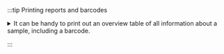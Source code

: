
:::tip Printing reports and barcodes

<details>
    <summary>
    It can be handy to print out an overview table of all information about a sample, including a barcode.
    </summary>
    <div>

## Print report and get barcode

It is possible to print the report from any tab. You should simply click on the `Print` icon that is present in the description.

![](print.png)

This will produce a report that contains barcode that represent this specific sample.

![](barcode.png)

</div>

</details>

:::
